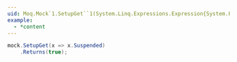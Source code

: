 ```yaml
---
uid: Moq.Mock`1.SetupGet``1(System.Linq.Expressions.Expression{System.Func{`0,``0}})
example:
  - *content
---
```

```csharp
mock.SetupGet(x => x.Suspended)
    .Returns(true);
```
